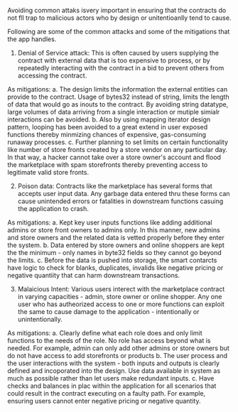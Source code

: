  Avoiding common attaks isvery important in ensuring that the contracts do not
 fll trap to malicious actors who by design or unitentioanlly tend to cause.

 Following are some of the common attacks and some of the mitigations that the
 app handles.

 1. Denial of Service attack: This is often caused by users supplying the
 contract with external data that is too expensive to process, or by
 repeatedly interacting with the contract in a bid to prevent others from
 accessing the contract.

 As mitigations:
 a. The design limits the information the external entities can provide to the
 contract. Usage of bytes32 instead of string, limits the length of data that
 would go as inouts to the contract. By avoiding string datatype, large volumes
 of data arriving from a single interaction or mutiple simialr interactions can
 be avoided.
 b. Also by using mapping iterator design pattern, looping has been avoided to a
 great extend in user exposed functions thereby minmizing chances of expensive,
 gas-consuming runaway processes.
 c. Further planning to set limits on certain functionality like number of store
 fronts created by a store vendor on any particular day. In that way, a hacker
 cannot take over a store owner's account and flood the marketplace with
 spam storefronts thereby preventing access to legitimate valid store fronts.

 2. Poison data: Contracts like the marketplace has several forms that accepts
 user input data. Any garbage data entered thru these forms can cause
 unintended errors or fatalities in downstream functions casuing the
 application to crash.

 As mitigations:
 a. Kept key user inputs functions like adding additional admins or store front
 owners to admins only. In this manner, new admins and store owners and the
 related data is vetted properly before they enter the system.
 b. Data entered by store owners and online shoppers are kept the the minimum -
 only names in byte32 fields so they cannot go beyond the limits.
 c. Before the data is pushed into storage, the smart contarcts have logic to
 check for blanks, duplicates, invalids like negative pricing or negative
 quantiity that can harm downstream transactions.

 3. Malaicious Intent: Various users interect with the marketplace contract in
 varying capacities - admin, store owner or online shopper. Any one user who has
 autheorized access to one or more functions can exploit the same to cause
 damage to the application - intentionally or unintentionally.

 As mitigations:
 a. Clearly define what each role does and only limit functions to the needs of
 the role. No role has access beyond what is needed. For example, admin can only
 add other admins or store owners but do not have access to add storefronts or
 products
 b. The user process and the user interactions with the system - both inputs and
 outputs is clearly defined and incoporated into the design. Use data available
 in system as much as possible rather than let users make redundant inputs.
 c. Have checks and balances in plac within the application for all scenarios
 that could result in the contract executing on a faulty path. For example,
 ensuring users cannot enter negative pricing or negative quantity.
